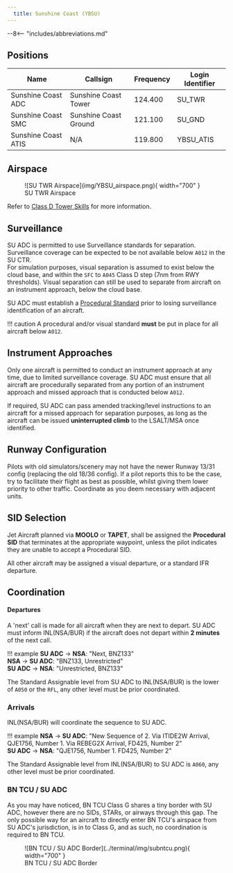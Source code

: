 ```yaml
---
  title: Sunshine Coast (YBSU)
---
```


--8<-- "includes/abbreviations.md"

## Positions

| Name | Callsign | Frequency | Login Identifier |
| ---- | -------- | --------- | ---------------- |
| Sunshine Coast ADC | Sunshine Coast Tower | 124.400 | SU_TWR |
| Sunshine Coast SMC | Sunshine Coast Ground | 121.100 | SU_GND |
| Sunshine Coast ATIS | N/A | 119.800 | YBSU_ATIS |

## Airspace
<figure markdown>
![SU TWR Airspace](img/YBSU_airspace.png){ width="700" }
  <figcaption>SU TWR Airspace</figcaption>
</figure>

Refer to [Class D Tower Skills](../../controller-skills/classdtwr) for more information.

## Surveillance
SU ADC is permitted to use Surveillance standards for separation. Surveillance coverage can be expected to be not available below `A012` in the SU CTR.  
For simulation purposes, visual separation is assumed to exist below the cloud base, and within the `SFC` to `A045` Class D step (7nm from RWY thresholds). Visual separation can still be used to separate from aircraft on an instrument approach, below the cloud base.

SU ADC must establish a [Procedural Standard](../../controller-skills/classdtwr/#standards) prior to losing surveillance identification of an aircraft.

!!! caution
    A procedural and/or visual standard **must** be put in place for all aircraft below `A012`.

## Instrument Approaches
Only one aircraft is permitted to conduct an instrument approach at any time, due to limited surveillance coverage. SU ADC must ensure that all aircraft are procedurally separated from any portion of an instrument approach and missed approach that is conducted below `A012`.  

If required, SU ADC can pass amended tracking/level instructions to an aircraft for a missed approach for separation purposes, as long as the aircraft can be issued **uninterrupted climb** to the LSALT/MSA once identified.
## Runway Configuration
Pilots with old simulators/scenery may not have the newer Runway 13/31 config (replacing the old 18/36 config). If a pilot reports this to be the case, try to facilitate their flight as best as possible, whilst giving them lower priority to other traffic. Coordinate as you deem necessary with adjacent units.
## SID Selection

Jet Aircraft planned via **MOOLO** or **TAPET**, shall be assigned the **Procedural SID** that terminates at the appropriate waypoint, unless the pilot indicates they are unable to accept a Procedural SID.

All other aircraft may be assigned a visual departure, or a standard IFR departure.

## Coordination
#### Departures
A 'next' call is made for all aircraft when they are next to depart. SU ADC must inform INL(NSA/BUR) if the aircraft does not depart within **2 minutes** of the next call.

!!! example
    <span class="hotline">**SU ADC** -> **NSA**</span>: "Next, BNZ133"  
    <span class="hotline">**NSA** -> **SU ADC**</span>: "BNZ133, Unrestricted"  
    <span class="hotline">**SU ADC** -> **NSA**</span>: "Unrestricted, BNZ133"

The Standard Assignable level from SU ADC to INL(NSA/BUR) is the lower of `A050` or the `RFL`, any other level must be prior coordinated.

### Arrivals
INL(NSA/BUR) will coordinate the sequence to SU ADC.

!!! example
    <span class="coldline">**NSA** -> **SU ADC**</span>: "New Sequence of 2. Via ITIDE2W Arrival, QJE1756, Number 1. Via REBEG2X Arrival, FD425, Number 2”  
    <span class="coldline">**SU ADC** -> **NSA**</span>: "QJE1756, Number 1. FD425, Number 2"  

The Standard Assignable level from INL(NSA/BUR) to SU ADC is `A060`, any other level must be prior coordinated.
### BN TCU / SU ADC

As you may have noticed, BN TCU Class G shares a tiny border with SU ADC, however there are no SIDs, STARs, or airways through this gap. The only possible way for an aircraft to directly enter BN TCU's airspace from SU ADC's jurisdiction, is in to Class G, and as such, no coordination is required to BN TCU.

<figure markdown>
![BN TCU / SU ADC Border](../terminal/img/subntcu.png){ width="700" }
  <figcaption>BN TCU / SU ADC Border</figcaption>
</figure>

